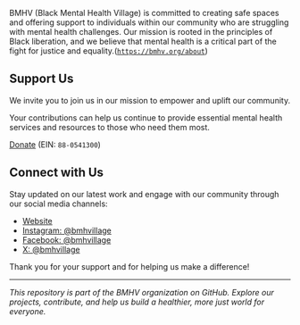 BMHV (Black Mental Health Village) is committed to creating safe spaces and offering support to individuals within our community who are struggling with mental health challenges. Our mission is rooted in the principles of Black liberation, and we believe that mental health is a critical part of the fight for justice and equality.([`https://bmhv.org/about`](https://bmhv.org/about))

## Support Us

We invite you to join us in our mission to empower and uplift our community.

Your contributions can help us continue to provide essential mental health services and resources to those who need them most. 

[Donate](https://bmhv.org/donate) (EIN: `88-0541300`)

## Connect with Us

Stay updated on our latest work and engage with our community through our social media channels:

- [Website](https://bmhv.org)
- [Instagram: @bmhvillage](https://bmhv.org/ig)
- [Facebook: @bmhvillage](https://bmhv.org/facebook)
- [X: @bmhvillage](https://bmhv.org/x)

Thank you for your support and for helping us make a difference!

---

_This repository is part of the BMHV organization on GitHub. Explore our projects, contribute, and help us build a healthier, more just world for everyone._
